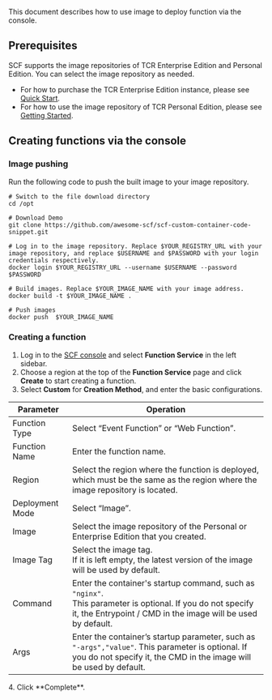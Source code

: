 This document describes how to use image to deploy function via the console.

## Prerequisites

SCF supports the image repositories of TCR Enterprise Edition and Personal Edition. You can select the image repository as needed.
- For how to purchase the TCR Enterprise Edition instance, please see [Quick Start](https://intl.cloud.tencent.com/document/product/1051/35484).
- For how to use the image repository of TCR Personal Edition, please see [Getting Started](https://intl.cloud.tencent.com/document/product/1051/38866).


## Creating functions via the console

### Image pushing

Run the following code to push the built image to your image repository.
```
# Switch to the file download directory
cd /opt

# Download Demo
git clone https://github.com/awesome-scf/scf-custom-container-code-snippet.git

# Log in to the image repository. Replace $YOUR_REGISTRY_URL with your image repository, and replace $USERNAME and $PASSWORD with your login credentials respectively.
docker login $YOUR_REGISTRY_URL --username $USERNAME --password $PASSWORD

# Build images. Replace $YOUR_IMAGE_NAME with your image address.
docker build -t $YOUR_IMAGE_NAME .

# Push images
docker push  $YOUR_IMAGE_NAME
```

### Creating a function

1. Log in to the [SCF console](https://console.cloud.tencent.com/scf) and select **Function Service** in the left sidebar.
2. Choose a region at the top of the **Function Service** page and click **Create** to start creating a function.
3. Select **Custom** for **Creation Method**, and enter the basic configurations.
<table>
<thead>
<tr>
<th>Parameter</th>
<th>Operation</th>
</tr>
</thead>
<tbody><tr>
<td>Function Type</td>
<td>Select “Event Function” or “Web Function”.</td>
</tr>
<tr>
<td>Function Name</td>
<td>Enter the function name.</td>
</tr>
<tr>
<td>Region</td>
<td>Select the region where the function is deployed, which must be the same as the region where the image repository is located.</td>
</tr>
<tr>
<td>Deployment Mode</td>
<td>Select “Image”.</td>
</tr>
<tr>
<td>Image</td>
<td>Select the image repository of the Personal or Enterprise Edition that you created.</td>
</tr>
<tr>
<td>Image Tag</td>
<td>Select the image tag.<br>If it is left empty, the latest version of the image will be used by default.</td>
</tr>
<tr>
<td>Command</td>
<td>Enter the container's startup command, such as <code>"nginx"</code>.<br>This parameter is optional. If you do not specify it, the Entrypoint / CMD in the image will be used by default.</td>
</tr>
<tr>
<td>Args</td>
<td>Enter the container’s startup parameter, such as <code>"-args","value"</code>. This parameter is optional. If you do not specify it, the CMD in the image will be used by default.</td>
</tr>
</tbody></table>
4. Click **Complete**.
